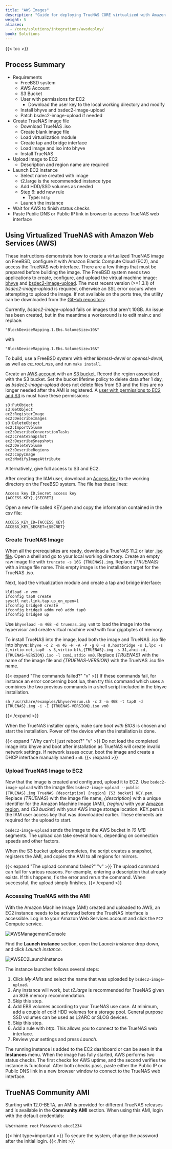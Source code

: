 ```yaml
---
title: "AWS Images"
description: "Guide for deploying TrueNAS CORE virtualized with Amazon Web Services."
weight: 5
aliases:
  - /core/solutions/integrations/awsdeploy/
book: Solutions
---
```


{{< toc >}}

## Process Summary

* Requirements
  * FreeBSD system
  * AWS Account
  * S3 Bucket
  * User with permissions for EC2
    * Download the user key to the local working directory and modify
  * Install bhyve and bsdec2-image-upload
  * Patch bsdec2-image-upload if needed
* Create TrueNAS image file
  * Download TrueNAS .iso
  * Create blank image file
  * Load virtualization module
  * Create tap and bridge interface
  * Load image and iso into bhyve
  * Install TrueNAS
* Upload image to EC2
  * Description and region name are required
* Launch EC2 instance
  * Select name created with image
  * t2.large is the recommended instance type
  * Add HDD/SSD volumes as needed
  * Step 6: add new rule
    * Type: `http`
  * Launch the instance
* Wait for AWS to finish status checks
* Paste Public DNS or Public IP link in browser to access TrueNAS web interface

## Using Virtualized TrueNAS with Amazon Web Services (AWS)

These instructions demonstrate how to create a virtualized TrueNAS image on FreeBSD, configure it with Amazon Elastic Compute Cloud (EC2), and access the TrueNAS web interface.
There are a few things that must be prepared before building the image.
The FreeBSD system needs two applications to create, configure, and upload the virtual machine image: [bhyve](https://bhyve.org/) and [bsdec2-image-upload](https://www.freshports.org/net/bsdec2-image-upload/).
The most recent version (>=1.3.1) of *bsdec2-image-upload* is required, otherwise an SSL error occurs when attempting to upload the image.
If not available on the ports tree, the utility can be downloaded from the [GitHub repository](https://github.com/cperciva/bsdec2-image-upload).

Currently, *bsdec2-image-upload* fails on images that aren't 10GB.
An issue has been created, but in the meantime a workaround is to edit <file>main.c</file> and replace:

```
"BlockDeviceMapping.1.Ebs.VolumeSize=10&"
```
with

```
"BlockDeviceMapping.1.Ebs.VolumeSize=16&"
```

To build, use a FreeBSD system with either *libressl-devel* or *openssl-devel*, as well as *ca_root_nss*, and run `make install`.

Create an [AWS account](https://portal.aws.amazon.com/billing/signup?nc2=h_ct&src=default&redirect_url=https%3A%2F%2Faws.amazon.com%2Fregistration-confirmation#/start) with an [S3 bucket](https://docs.aws.amazon.com/quickstarts/latest/s3backup/step-1-create-bucket.html).
Record the region associated with the S3 bucket.
Set the bucket lifetime policy to delete data after 1 day, as *bsdec2-image-upload* does not delete files from S3 and the files are no longer needed after the AMI is registered.
A [user with permissions to EC2 and S3](https://docs.aws.amazon.com/IAM/latest/UserGuide/id_users_create.html) is must have these permissions:

```
s3:PutObject
s3:GetObject
ec2:RegisterImage
ec2:DescribeImages
s3:DeleteObject
ec2:ImportVolume
ec2:DescribeConverstionTasks
ec2:CreateSnapshot
ec2:DescribeSnapshots
ec2:DeleteVolume
ec2:DescribeRegions
ec2:CopyImage
ec2:ModifyImageAttribute
```
Alternatively, give full access to S3 and EC2.

After creating the IAM user, download an [Access Key](https://docs.aws.amazon.com/IAM/latest/UserGuide/id_credentials_access-keys.html) to the working directory on the FreeBSD system.
The file has these lines:

```
Access key ID,Secret access key
{ACCESS_KEY},{SECRET}
```

Open a new file called <file>KEY.pem</file> and copy the information contained in the <file>csv</file> file:

```
ACCESS_KEY_ID={ACCESS_KEY}
ACCESS_KEY_SECRET={SECRET}
```

### Create TrueNAS Image

When all the prerequisites are ready, download a TrueNAS 11.2 or later [.iso file](https://www.freenas.org/download-freenas-release/).
Open a shell and go to your local working directory.
Create an empty raw image file with `truncate -s 16G {TRUENAS}.img`.
Replace *{TRUENAS}* with a image file name.
This empty image is the installation target for the TrueNAS <file>.iso</file>.

Next, load the virtualization module and create a tap and bridge interface:

```
kldload -n vmm
ifconfig tap0 create
sysctl net.link.tap.up_on_open=1
ifconfig bridge0 create
ifconfig bridge0 addm re0 addm tap0
ifconfig bridge0 up
```

Use `bhyveload -m 4GB -d truenas.img vm0` to load the image into the hypervisor and create virtual machine *vm0* with four gigabytes of memory.

To install TrueNAS into the image, load both the image and TrueNAS <file>.iso</file> file into bhyve: `bhyve -c 2 -m 4G -H -A -P -g 0 -s 0,hostbridge -s 1,lpc -s 2,virtio-net,tap0 -s 3,virtio-blk,{TRUENAS}.img -s 31,ahci-cd,{TRUENAS-VERSION}.iso -l com1,stdio vm0`.
Replace *{TRUENAS}* with the name of the image file and *{TRUENAS-VERSION}* with the TrueNAS <file>.iso</file> file name.

{{< expand "The commands failed?" "v" >}}
If these commands fail, for instance an error concerning <file>boot.lua</file>, then try this command which uses a combines the two previous commands in a shell script included in the bhyve installation.

```
sh /usr/share/examples/bhyve/vmrun.sh -c 2 -m 4GB -t tap0 -d {TRUENAS}.img -i -I {TRUENAS-VERSION}.iso vm0
```
{{< /expand >}}

When the TrueNAS installer opens, make sure *boot with BIOS* is chosen and start the installation.
Power off the device when the installation is done.

{{< expand "Why can't I just reboot?" "v" >}}
Do not load the completed image into bhyve and boot after installation as TrueNAS will create invalid network settings.
If network issues occur, boot the image and create a DHCP interface manually named `xn0`.
{{< /expand >}}

### Upload TrueNAS Image to EC2

Now that the image is created and configured, upload it to EC2.
Use `bsdec2-image-upload` with the image file: `bsdec2-image-upload --public {TRUENAS}.img TrueNAS {description} {region} {S3 bucket} KEY.pem`.
Replace *{TRUENAS}* with the image file name, *{description}* with a unique identifier for the Amazon Machine Image (AMI), *{region}* with your [Amazon region](https://docs.aws.amazon.com/AmazonRDS/latest/UserGuide/Concepts.RegionsAndAvailabilityZones.html), and *{S3 bucket}* with your AWS image storage location.
<file>KEY.pem</file> is the IAM user access key that was downloaded earlier.
These elements are required for the upload to start.

`bsdec2-image-upload` sends the image to the AWS bucket in *10 MiB* segments.
The upload can take several hours, depending on connection speeds and other factors.

When the S3 bucket upload completes, the script creates a snapshot, registers the AMI, and copies the AMI to all regions for mirrors.

{{< expand "The upload command failed?" "v" >}}
The upload command can fail for various reasons.
For example, entering a description that already exists.
If this happens, fix the error and rerun the command.
When successful, the upload simply finishes.
{{< /expand >}}

### Accessing TrueNAS with the AMI

With the Amazon Machine Image (AMI) created and uploaded to AWS, an EC2 instance needs to be activated before the TrueNAS interface is accessible.
Log in to your Amazon Web Services account and click the `EC2` Compute service.

![AWSManagementConsole](/images/CORE/AWSManagementConsole.png "AWS Management Console")

Find the **Launch instance** section, open the *Launch instance* drop down, and click *Launch instance*.

![AWSEC2LaunchInstance](/images/CORE/AWSEC2LaunchInstance.png "Launching the instance")

The instance launcher follows several steps:

1. Click *My AMIs* and select the name that was uploaded by `bsdec2-image-upload`.
2. Any instance will work, but *t2.large* is recommended for TrueNAS given an 8GB memory recommendation.
3. Skip this step.
4. Add EBS volumes according to your TrueNAS use case.
   At minimum, add a couple of cold HDD volumes for a storage pool.
   General purpose SSD volumes can be used as L2ARC or SLOG devices.
5. Skip this step.
6. Add a rule with *http*. This allows you to connect to the TrueNAS web interface.
7. Review your settings and press *Launch*.

The running instance is added to the EC2 dashboard or can be seen in the **Instances** menu.
When the image has fully started, AWS performs two status checks.
The first checks for AWS uptime, and the second verifies the instance is functional.
After both checks pass, paste either the Public IP or Public DNS link in a new browser window to connect to the TrueNAS web interface.

## TrueNAS Community AMI

Starting with 12.0-BETA, an AMI is provided for different TrueNAS releases and is available in the **Community AMI** section.
When using this AMI, login with the default credentials:

Username: `root`
Password: `abcd1234`

{{< hint type=important >}}
To secure the system, change the password after the initial login.
{{< /hint >}}
